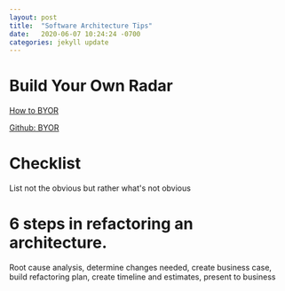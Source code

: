 ```yaml
---
layout: post
title:  "Software Architecture Tips"
date:   2020-06-07 10:24:24 -0700
categories: jekyll update
---
```

# Build Your Own Radar
[How to BYOR](https://www.thoughtworks.com/radar/how-to-byor)

[Github: BYOR](https://github.com/thoughtworks/build-your-own-radar)

# Checklist
List not the obvious but rather what's not obvious

# 6 steps in refactoring an architecture.
Root cause analysis, determine changes needed, create business case, build refactoring plan, create timeline and estimates, present to business
